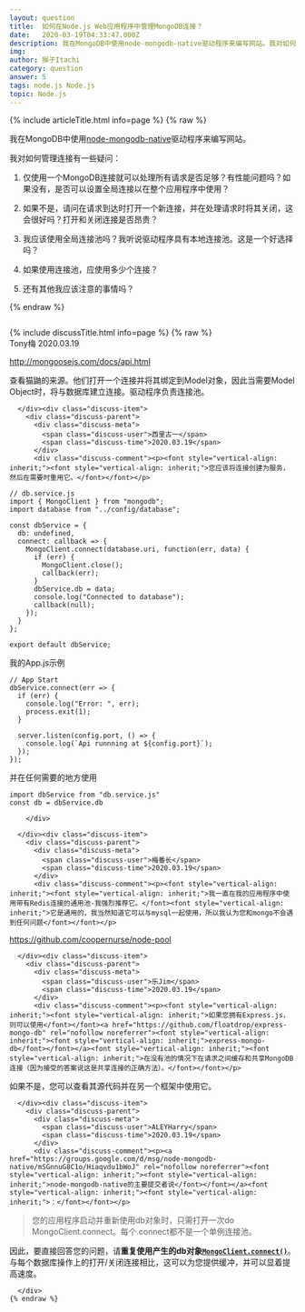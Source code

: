 ```yaml
---
layout: question
title:  如何在Node.js Web应用程序中管理MongoDB连接？
date:   2020-03-19T04:33:47.000Z
description: 我在MongoDB中使用node-mongodb-native驱动程序来编写网站。我对如何管理连接有一些疑问：仅使用一个MongoDB连接就可以...
img: 
author: 猴子Itachi
category: question
answer: 5
tags: node.js Node.js
topic: Node.js
---
```

<div class="article-root">
  <div class="article">
    {% include articleTitle.html info=page %}
    {% raw %}
    <div class="article-content"><p><font style="vertical-align: inherit;"><font style="vertical-align: inherit;">我在</font><font style="vertical-align: inherit;">MongoDB中</font><font style="vertical-align: inherit;">使用</font></font><a href="https://github.com/mongodb/node-mongodb-native" rel="noreferrer"><font style="vertical-align: inherit;"><font style="vertical-align: inherit;">node-mongodb-native</font></font></a><font style="vertical-align: inherit;"><font style="vertical-align: inherit;">驱动程序来编写网站。</font></font></p>

<p><font style="vertical-align: inherit;"><font style="vertical-align: inherit;">我对如何管理连接有一些疑问：</font></font></p>

<ol>
<li><p><font style="vertical-align: inherit;"><font style="vertical-align: inherit;">仅使用一个MongoDB连接就可以处理所有请求是否足够？</font><font style="vertical-align: inherit;">有性能问题吗？</font><font style="vertical-align: inherit;">如果没有，是否可以设置全局连接以在整个应用程序中使用？</font></font></p></li>
<li><p><font style="vertical-align: inherit;"><font style="vertical-align: inherit;">如果不是，请问在请求到达时打开一个新连接，并在处理请求时将其关闭，这会很好吗？</font><font style="vertical-align: inherit;">打开和关闭连接是否昂贵？</font></font></p></li>
<li><p><font style="vertical-align: inherit;"><font style="vertical-align: inherit;">我应该使用全局连接池吗？</font><font style="vertical-align: inherit;">我听说驱动程序具有本地连接池。</font><font style="vertical-align: inherit;">这是一个好选择吗？</font></font></p></li>
<li><p><font style="vertical-align: inherit;"><font style="vertical-align: inherit;">如果使用连接池，应使用多少个连接？</font></font></p></li>
<li><p><font style="vertical-align: inherit;"><font style="vertical-align: inherit;">还有其他我应该注意的事情吗？</font></font></p></li>
</ol></div>
    {% endraw %}
  </div>
  <p style="height: 0;width:0;overflow: hidden;"> 第2361篇《如何在Node.js Web应用程序中管理MongoDB连接？》来自Winter(https://github.com/aiyld/aiyld.github.io)的站点</p>
  <div class="discuss-wrapper">
    {% include discussTitle.html info=page %}
    {% raw %}
    <div class="discuss-item">
        <div class="discuss-parent">
          <div class="discuss-meta">
            <span class="discuss-user">Tony梅</span>
            <span class="discuss-time">2020.03.19</span>
          </div>
          <div class="discuss-comment"><p><a href="http://mongoosejs.com/docs/api.html" rel="nofollow"><font style="vertical-align: inherit;"><font style="vertical-align: inherit;">http://mongoosejs.com/docs/api.html</font></font></a></p>

<p><font style="vertical-align: inherit;"><font style="vertical-align: inherit;">查看猫鼬的来源。</font><font style="vertical-align: inherit;">他们打开一个连接并将其绑定到Model对象，因此当需要Model Object时，将与数据库建立连接。</font><font style="vertical-align: inherit;">驱动程序负责连接池。</font></font></p></div>
        </div>
        
      </div><div class="discuss-item">
        <div class="discuss-parent">
          <div class="discuss-meta">
            <span class="discuss-user">西里古一</span>
            <span class="discuss-time">2020.03.19</span>
          </div>
          <div class="discuss-comment"><p><font style="vertical-align: inherit;"><font style="vertical-align: inherit;">您应该将连接创建为服务，然后在需要时重用它。</font></font></p>

<pre><code>// db.service.js<font></font>
import { MongoClient } from "mongodb";<font></font>
import database from "../config/database";<font></font>
<font></font>
const dbService = {<font></font>
  db: undefined,<font></font>
  connect: callback =&gt; {<font></font>
    MongoClient.connect(database.uri, function(err, data) {<font></font>
      if (err) {<font></font>
        MongoClient.close();<font></font>
        callback(err);<font></font>
      }<font></font>
      dbService.db = data;<font></font>
      console.log("Connected to database");<font></font>
      callback(null);<font></font>
    });<font></font>
  }<font></font>
};<font></font>
<font></font>
export default dbService;<font></font>
</code></pre>

<p><font style="vertical-align: inherit;"><font style="vertical-align: inherit;">我的App.js示例</font></font></p>

<pre><code>// App Start<font></font>
dbService.connect(err =&gt; {<font></font>
  if (err) {<font></font>
    console.log("Error: ", err);<font></font>
    process.exit(1);<font></font>
  }<font></font>
<font></font>
  server.listen(config.port, () =&gt; {<font></font>
    console.log(`Api runnning at ${config.port}`);<font></font>
  });<font></font>
});<font></font>
</code></pre>

<p><font style="vertical-align: inherit;"><font style="vertical-align: inherit;">并在任何需要的地方使用</font></font></p>

<pre><code>import dbService from "db.service.js"<font></font>
const db = dbService.db<font></font>
</code></pre></div>
        </div>
        
      </div><div class="discuss-item">
        <div class="discuss-parent">
          <div class="discuss-meta">
            <span class="discuss-user">梅番长</span>
            <span class="discuss-time">2020.03.19</span>
          </div>
          <div class="discuss-comment"><p><font style="vertical-align: inherit;"><font style="vertical-align: inherit;">我一直在我的应用程序中使用带有Redis连接的通用池-我强烈推荐它。</font><font style="vertical-align: inherit;">它是通用的，我当然知道它可以与mysql一起使用，所以我认为您和mongo不会遇到任何问题</font></font></p>

<p><a href="https://github.com/coopernurse/node-pool" rel="noreferrer"><font style="vertical-align: inherit;"><font style="vertical-align: inherit;">https://github.com/coopernurse/node-pool</font></font></a></p></div>
        </div>
        
      </div><div class="discuss-item">
        <div class="discuss-parent">
          <div class="discuss-meta">
            <span class="discuss-user">乐Jim</span>
            <span class="discuss-time">2020.03.19</span>
          </div>
          <div class="discuss-comment"><p><font style="vertical-align: inherit;"><font style="vertical-align: inherit;">如果您拥有Express.js，则可以使用</font></font><a href="https://github.com/floatdrop/express-mongo-db" rel="nofollow noreferrer"><font style="vertical-align: inherit;"><font style="vertical-align: inherit;">express-mongo-db</font></font></a><font style="vertical-align: inherit;"><font style="vertical-align: inherit;">在没有池的情况下在请求之间缓存和共享MongoDB连接（因为接受的答案说这是共享连接的正确方法）。</font></font></p>

<p><font style="vertical-align: inherit;"><font style="vertical-align: inherit;">如果不是，您可以查看其源代码并在另一个框架中使用它。</font></font></p></div>
        </div>
        
      </div><div class="discuss-item">
        <div class="discuss-parent">
          <div class="discuss-meta">
            <span class="discuss-user">ALEYHarry</span>
            <span class="discuss-time">2020.03.19</span>
          </div>
          <div class="discuss-comment"><p><a href="https://groups.google.com/d/msg/node-mongodb-native/mSGnnuG8C1o/Hiaqvdu1bWoJ" rel="nofollow noreferrer"><font style="vertical-align: inherit;"><font style="vertical-align: inherit;">node-mongodb-native的主要提交者说</font></font></a><font style="vertical-align: inherit;"><font style="vertical-align: inherit;">：</font></font></p>

<blockquote>
  <p><font style="vertical-align: inherit;"><font style="vertical-align: inherit;">您的应用程序启动并重新使用db对象时，只需打开一次do MongoClient.connect。</font><font style="vertical-align: inherit;">每个.connect都不是一个单例连接池。</font></font></p>
</blockquote>

<p><font style="vertical-align: inherit;"><font style="vertical-align: inherit;">因此，要直接回答您的问题，请</font></font><strong><font style="vertical-align: inherit;"><font style="vertical-align: inherit;">重复使用产生的db对象</font></font><a href="http://mongodb.github.io/node-mongodb-native/driver-articles/mongoclient.html#mongoclient-connect" rel="nofollow noreferrer"><code>MongoClient.connect()</code></a></strong><font style="vertical-align: inherit;"><font style="vertical-align: inherit;">。</font><font style="vertical-align: inherit;">与每个数据库操作上的打开/关闭连接相比，这可以为您提供缓冲，并可以显着提高速度。</font></font></p></div>
        </div>
        
      </div>
    {% endraw %}
  </div>
<div>
